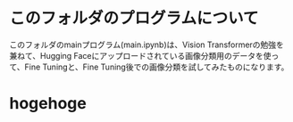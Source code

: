 # このフォルダのプログラムについて

このフォルダのmainプログラム(main.ipynb)は、Vision Transformerの勉強を兼ねて、Hugging Faceにアップロードされている画像分類用のデータを使って、Fine Tuningと、Fine Tuning後での画像分類を試してみたものになります。<br>


# hogehoge
